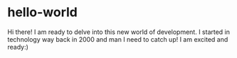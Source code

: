 # hello-world

Hi there! I am ready to delve into this new world of development. I started in technology way back in 2000 and man I need to catch up! I am excited and ready:)
